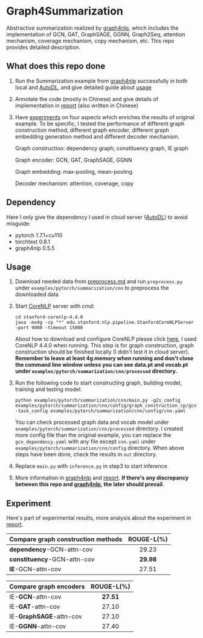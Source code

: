 # Graph4Summarization

Abstractive summarization realized by [graph4nlp](https://github.com/graph4ai/graph4nlp), which includes the implementation of GCN, GAT, GraphSAGE, GGNN, Graph2Seq, attention mechanism, coverage mechanism, copy mechanism, etc. This repo provides detailed description.

## What does this repo done

1. Run the Summarization example from [graph4nlp](https://github.com/graph4ai/graph4nlp) successfully in both local and [AutoDL](https://www.autodl.com/register?code=ed898b66-46ba-45a2-8ef8-1b4d6127f8ae), and give detailed guide about [usage](#Usage)

2. Annotate the code (mostly in Chinese) and give details of implementation in [report](./report) (also written in Chinese)

3. Have [experiments](#Experiment) on four aspects which enriches the results of original example. To be specific, I tested the performance of different graph construction method, different graph encoder, different graph embedding generation method and different decoder mechanism.

   Graph construction: dependency graph, constituency graph, IE graph

   Graph encoder: GCN, GAT, GraphSAGE, GGNN

   Graph embedding: max-pooling, mean-pooling

   Decoder mechanism: attention, coverage, copy

## Dependency

Here I only give the dependency I used in cloud server ([AutoDL](https://www.autodl.com/register?code=ed898b66-46ba-45a2-8ef8-1b4d6127f8ae)) to avoid misguide:

- pytorch 1.7.1+cu110
- torchtext 0.8.1
- graph4nlp 0.5.5

## Usage

1. Download needed data from [preprocess.md](./examples/pytorch/summarization/cnn/raw/prerpocess.md) and run `preprocess.py` under `examples/pytorch/summarization/cnn` to preprocess the downloaded data

2. Start [CoreNLP](https://stanfordnlp.github.io/CoreNLP/) server with cmd:

   ```
   cd stanford-corenlp-4.4.0
   java -mx4g -cp "*" edu.stanford.nlp.pipeline.StanfordCoreNLPServer -port 9000 -timeout 15000
   ```

   About how to download and configure CoreNLP please click [here](https://stanfordnlp.github.io/CoreNLP/), I used CoreNLP 4.4.0 when running. This step is for graph construction, graph construction should be finished locally (I didn't test it in cloud server). **Remember to leave at least 4g memory when running and don't close the command line window unless you can see data.pt and vocab.pt under `examples/pytorch/summarization/cnn/processed` directory.**

3. Run the following code to start constructing graph, building model, training and testing model:

   ```
   python examples/pytorch/summarization/cnn/main.py -g2s_config examples/pytorch/summarization/cnn/config/graph_construction_cp/gcn_dependency.yaml -task_config examples/pytorch/summarization/cnn/config/cnn.yaml
   ```

   You can check processed graph data and vocab model under `examples/pytorch/summarization/cnn/processed` directory. I created more config file than the original example, you can replace the `gcn_dependency.yaml` with any file except `cnn.yaml` under `examples/pytorch/summarization/cnn/config` directory. When above steps have been done, check the results in `out` directory.

4. Replace `main.py` with `inference.py` in step3 to start inference

5. More information in [graph4nlp](https://github.com/graph4ai/graph4nlp) and [report](./report.md). **If there's any discrepancy between this repo and [graph4nlp](https://github.com/graph4ai/graph4nlp), the later should prevail.**

## Experiment

Here's part of experimental results, more analysis about the experiment in [report](./report).

| Compare graph construction methods | ROUGE-L(%) |
| ---------------------------------- | :--------: |
| **dependency**-GCN-attn-cov        |   29.23    |
| **constituency**-GCN-attn-cov      | **29.98**  |
| **IE**-GCN-attn-cov                |   27.51    |

| Compare graph encoders    | ROUGE-L(%) |
| ------------------------- | :--------: |
| IE-**GCN**-attn-cov       | **27.51**  |
| IE-**GAT**-attn-cov       |   27.10    |
| IE-**GraphSAGE**-attn-cov |   27.10    |
| IE-**GGNN**-attn-cov      |   27.40    |